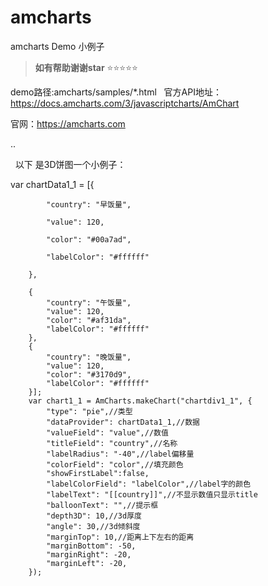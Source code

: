 # amcharts
amcharts Demo 小例子



> **如有帮助谢谢star**   :star::star::star::star::star:


demo路径:amcharts/samples/*.html
 
官方API地址：https://docs.amcharts.com/3/javascriptcharts/AmChart
 
官网：https://amcharts.com

..

 
以下 是3D饼图一个小例子：


var chartData1_1 = [{

            "country": "早饭量",
            
            "value": 120,
            
            "color": "#00a7ad",
            
            "labelColor": "#ffffff"
            
        },
        
        {
            "country": "午饭量",
            "value": 120,
            "color": "#af31da",
            "labelColor": "#ffffff"
        },
        {
            "country": "晚饭量",
            "value": 120,
            "color": "#3170d9",
            "labelColor": "#ffffff"
        }];
        var chart1_1 = AmCharts.makeChart("chartdiv1_1", {
            "type": "pie",//类型
            "dataProvider": chartData1_1,//数据
            "valueField": "value",//数值
            "titleField": "country",//名称
            "labelRadius": "-40",//label偏移量
            "colorField": "color",//填充颜色
            "showFirstLabel":false,
            "labelColorField": "labelColor",//label字的颜色
            "labelText": "[[country]]",//不显示数值只显示title
            "balloonText": "",//提示框
            "depth3D": 10,//3d厚度
            "angle": 30,//3d倾斜度
            "marginTop": 10,//距离上下左右的距离
            "marginBottom": -50,
            "marginRight": -20,
            "marginLeft": -20,
        });
       
